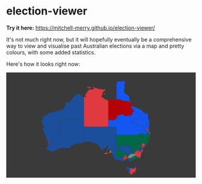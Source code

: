 # election-viewer

**Try it here:** https://mitchell-merry.github.io/election-viewer/

It's not much right now, but it will hopefully eventually be a comprehensive way to view and visualise past
Australian elections via a map and pretty colours, with some added statistics.

Here's how it looks right now:

![screenshot of the prototype](docs/prototype.png)